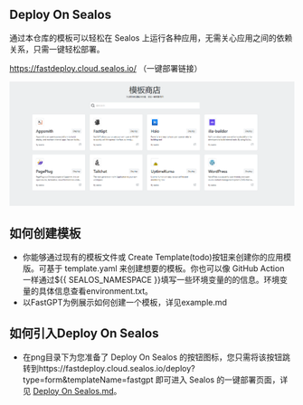## Deploy On Sealos

通过本仓库的模板可以轻松在 Sealos 上运行各种应用，无需关心应用之间的依赖关系，只需一键轻松部署。

https://fastdeploy.cloud.sealos.io/   （一键部署链接）

![](homepage.png)

## 如何创建模板

- 你能够通过现有的模板文件或 Create Template(todo)按钮来创建你的应用模版。可基于 template.yaml 来创建想要的模板。你也可以像 GitHub Action 一样通过${{ SEALOS_NAMESPACE }}填写一些环境变量的的信息。环境变量的具体信息查看environment.txt。
- 以FastGPT为例展示如何创建一个模板，详见example.md

## 如何引入Deploy On Sealos

- 在png目录下为您准备了 Deploy On Sealos 的按钮图标，您只需将该按钮跳转到https://fastdeploy.cloud.sealos.io/deploy?type=form&templateName=fastgpt 即可进入 Sealos 的一键部署页面，详见 [Deploy On Sealos.md](Deploy%20On%20Sealos.md)。